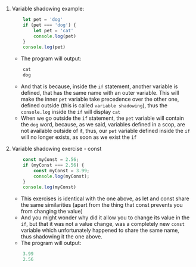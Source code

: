 1. Variable shadowing example:
    ```javascript
        let pet = 'dog'
        if (pet === 'dog') {
            let pet = 'cat'
            console.log(pet)
        }
        console.log(pet)
    ```
    - The program will output:
    ```javascript
        cat
        dog
    ```
    - And that is because, inside the `if` statement, another variable is defined, that has the same name with an outer variable. This will make the inner `pet` variable take precedence over the other one, defined outside (this is called `variable shadowing`), thus the `console.log` inside the `if` will display `cat`
    - When we go outside the `if` statement, the `pet` variable will contain the `dog` word, because, as we said, variables defined in a scop, are not available outside of it, thus, our `pet` variable defined inside the `if` will no longer exists, as soon as we exist the `if`

2. Variable shadowing exercise - const
    ```javascript
        const myConst = 2.56;
        if (myConst === 2.56) {
            const myConst = 3.99;
            console.log(myConst);
        }
        console.log(myConst)
    ```
    - This exercises is identical with the one above, as let and const share the same similarities (apart from the thing that const prevents you from changing the value)
    - And you might wonder why did it allow you to change its value in the `if`, but that it was not a value change, was a completely new `const` variable which unfortunately happened to share the same name, thus shadowing it the one above.
    - The program will output:
    ```javascript
        3.99
        2.56
    ```